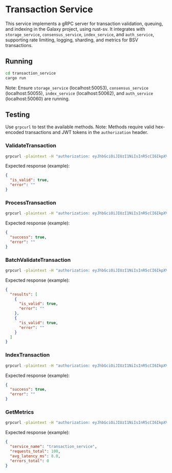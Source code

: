 # Transaction Service

This service implements a gRPC server for transaction validation, queuing, and indexing in the Galaxy project, using rust-sv. It integrates with `storage_service`, `consensus_service`, `index_service`, and `auth_service`, supporting rate limiting, logging, sharding, and metrics for BSV transactions.

## Running
```bash
cd transaction_service
cargo run
```
Note: Ensure `storage_service` (localhost:50053), `consensus_service` (localhost:50055), `index_service` (localhost:50062), and `auth_service` (localhost:50060) are running.

## Testing
Use `grpcurl` to test the available methods. Note: Methods require valid hex-encoded transactions and JWT tokens in the `authorization` header.

### ValidateTransaction
```bash
grpcurl -plaintext -H "authorization: eyJhbGciOiJIUzI1NiIsInR5cCI6IkpXVCJ9.eyJzdWIiOiJ1c2VyMSIsInJvbGUiOiJjbGllbnQiLCJleHAiOjE5MjA2NzY1MDl9.8X8z7z3Y8Qz5z5z7z3Y8Qz5z5z7z3Y8Qz5z5z7z3Y8Q" -d '{"tx_hex": "01000000010000000000000000000000000000000000000000000000000000000000000000ffffffff0100ffffffff0100ffffffff"}' localhost:50052 transaction.Transaction/ValidateTransaction
```
Expected response (example):
```json
{
  "is_valid": true,
  "error": ""
}
```

### ProcessTransaction
```bash
grpcurl -plaintext -H "authorization: eyJhbGciOiJIUzI1NiIsInR5cCI6IkpXVCJ9.eyJzdWIiOiJ1c2VyMSIsInJvbGUiOiJjbGllbnQiLCJleHAiOjE5MjA2NzY1MDl9.8X8z7z3Y8Qz5z5z7z3Y8Qz5z5z7z3Y8Qz5z5z7z3Y8Q" -d '{"tx_hex": "01000000010000000000000000000000000000000000000000000000000000000000000000ffffffff0100ffffffff0100ffffffff"}' localhost:50052 transaction.Transaction/ProcessTransaction
```
Expected response (example):
```json
{
  "success": true,
  "error": ""
}
```

### BatchValidateTransaction
```bash
grpcurl -plaintext -H "authorization: eyJhbGciOiJIUzI1NiIsInR5cCI6IkpXVCJ9.eyJzdWIiOiJ1c2VyMSIsInJvbGUiOiJjbGllbnQiLCJleHAiOjE5MjA2NzY1MDl9.8X8z7z3Y8Qz5z5z7z3Y8Qz5z5z7z3Y8Qz5z5z7z3Y8Q" -d '{"tx_hexes": ["01000000010000000000000000000000000000000000000000000000000000000000000000ffffffff0100ffffffff0100ffffffff", "01000000010000000000000000000000000000000000000000000000000000000000000000ffffffff0100ffffffff0100ffffffff"]}' localhost:50052 transaction.Transaction/BatchValidateTransaction
```
Expected response (example):
```json
{
  "results": [
    {
      "is_valid": true,
      "error": ""
    },
    {
      "is_valid": true,
      "error": ""
    }
  ]
}
```

### IndexTransaction
```bash
grpcurl -plaintext -H "authorization: eyJhbGciOiJIUzI1NiIsInR5cCI6IkpXVCJ9.eyJzdWIiOiJ1c2VyMSIsInJvbGUiOiJjbGllbnQiLCJleHAiOjE5MjA2NzY1MDl9.8X8z7z3Y8Qz5z5z7z3Y8Qz5z5z7z3Y8Qz5z5z7z3Y8Q" -d '{"tx_hex": "01000000010000000000000000000000000000000000000000000000000000000000000000ffffffff0100ffffffff0100ffffffff"}' localhost:50052 transaction.Transaction/IndexTransaction
```
Expected response (example):
```json
{
  "success": true,
  "error": ""
}
```

### GetMetrics
```bash
grpcurl -plaintext -H "authorization: eyJhbGciOiJIUzI1NiIsInR5cCI6IkpXVCJ9.eyJzdWIiOiJ1c2VyMSIsInJvbGUiOiJjbGllbnQiLCJleHAiOjE5MjA2NzY1MDl9.8X8z7z3Y8Qz5z5z7z3Y8Qz5z5z7z3Y8Qz5z5z7z3Y8Q" -d '{}' localhost:50052 transaction.Transaction/GetMetrics
```
Expected response (example):
```json
{
  "service_name": "transaction_service",
  "requests_total": 100,
  "avg_latency_ms": 8.0,
  "errors_total": 0
}
```
